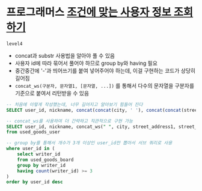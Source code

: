 # 프로그래머스 [조건에 맞는 사용자 정보 조회하기](https://school.programmers.co.kr/learn/courses/30/lessons/164670)
`level4`
- concat과 substr 사용법을 알아야 풀 수 있음
- 사용자 id에 따라 묶어서 풀어야 하므로 group by와 having 필요
- 중간중간에 '-'과 띄어쓰기를 붙여 넣어주어야 하는데, 이걸 구현하는 코드가 상당히 길어짐
- `concat_ws(구분자, 문자열1, [문자열, ...])` 를 통해서 다수의 문자열을 구분자를 기준으로 붙여서 리턴받을 수 있음 

```sql
-- 처음에 이렇게 작성했는데, 너무 길어지고 알아보기 힘들어 진다
SELECT user_id, nickname, concat(concat(city, ' '), concat(concat(street_address1, ' '), street_address2)) as '전체주소', concat(concat(substr(tlno, 1, 3), '-'), concat(concat(substr(tlno,4,4), '-'), substr(tlno,8,4))) as '전화번호'

-- concat_ws를 사용하여 더 간략하고 직관적으로 구현 가능
SELECT user_id, nickname, concat_ws(" ", city, street_address1, street_address2) as '전체주소', concat_ws('-', substr(tlno, 1, 3), substr(tlno,4,4), substr(tlno,8,4)) as '전화번호'
from used_goods_user

-- group by를 통해서 개수가 3개 이상인 user_id만 뽑아서 서브 쿼리로 사용
where user_id in (
    select writer_id 
    from used_goods_board
    group by writer_id
    having count(writer_id) >= 3
)
order by user_id desc
```
